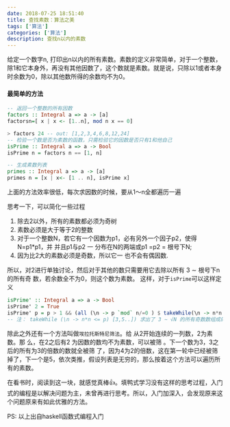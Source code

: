 ```yaml
---
date: 2018-07-25 18:51:40
title: 查找素数：算法之美
tags: ['算法']
categories: ['算法']
description: 查找n以内的素数
---
```


给定一个数字n, 打印出n以内的所有素数。素数的定义非常简单，对于一个整数，除1和它本身外，再没有其他因数了，这个数就是素数。就是说，只除以1或者本身时余数为0，除以其他数所得的余数均不为0。

#### 最简单的方法
```haskell
-- 返回一个整数的所有因数
factors :: Integral a => a -> [a]
factorsn=[ x | x <- [1..n], mod n x == 0]

> factors 24 -- out: [1,2,3,4,6,8,12,24]
-- 检验一个数是否为素数的函数，只需检验它的因数是否只有1和他自己
isPrime :: Integral a => a -> Bool
isPrime n = factors n == [1, n]

-- 生成素数列表
primes :: Integral a => a -> [a]
primes n = [x | x<- [1 .. n], isPrime x]
```
上面的方法效率很低，每次求因数的时候，要从1～n全都遍历一遍

思考一下，可以简化一些过程
1. 除去2以外，所有的素数都必须为奇树
2. 素数必须是大于等于2的整数
3. 对于一个整数N，若它有一个因数为p1，必有另外一个因子p2，使得N=p1*p1，并 并且p1与p2 一 分布在N的两端或p1 =p2 = 根号下N;
4. 因为比2大的素数必须是奇数，所以它一 也不会有偶因数.

所以，对2进行单独讨论，然后对于其他的数只需要用它去除以所有 3 ∼ 根号下n的所有奇 数，若余数全不为0，则这个数为素数。
这样，对于`isPrime`可以这样定义
```haskell
isPrime' :: Integral a => a -> Bool
isPrime' 2 = True
isPrime' p = p > 1 && (all (\n -> p `mod` n/=0 ) $ takeWhile(\n -> n*n <= p)[3,5..])
-- 注： takeWhile (\n -> n*n <= p) [3,5..]) 求出了 3 ∼ √N 的所有奇数数组成的列表
```
除此之外还有一个方法叫做`埃拉托斯特尼筛法`。给 从2开始连续的一列数，2为素数。那 么，在2之后有2 为因数的数均不为素数，可以被筛 。下一个数为3，3之后的所有为3的倍数的数就全被筛 了，因为4为2的倍数，这在第一轮中已经被筛掉了，下一个是5，依次类推，假设列表是无穷的，那么按着这个方法可以遍历所有的素数。

在看书时，阅读到这一块，就感觉真棒👍。填鸭式学习没有这样的思考过程，入门式的编程是以解决问题为主，未曾再进行思考。所以，入门加深入，会发现原来这个问题原来有如此优雅的方法。

PS: 以上出自haskell函数式编程入门


